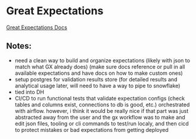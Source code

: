 # Great Expectations

[Great Expectations Docs](https://docs.greatexpectations.io/docs/home/?banner=false)

## Notes:

- need a clean way to build and organize expectations (likely with json to match what GX already does) (make sure docs
  reference or pull in all available expectations and have docs on how to make custom ones)
- setup postgres for validation results store (for detailed results and analytical usage later, will need to have a way
  to pipe to snowflake)
- tied into DH
- CI/CD to run functional tests that validate expectation configs (check tables and columns exist, connections to db is
  good, etc.)
  orchestrated with airflow. however, i think it would be really nice if that part was just abstracted away from the
  user and the gx workflow was to make and edit json files, tooling or cli commands to test/run localy, and then cicd to
  protect mistakes or bad expectations from getting deployed
